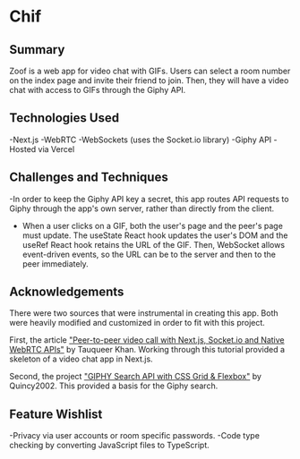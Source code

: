 # Chif

## Summary

Zoof is a web app for video chat with GIFs. Users can select a room number on the index page and invite their friend to join. Then, they will have a video chat with access to GIFs through the Giphy API.

## Technologies Used

-Next.js
-WebRTC
-WebSockets (uses the Socket.io library)
-Giphy API
-Hosted via Vercel

## Challenges and Techniques

-In order to keep the Giphy API key a secret, this app routes API requests to Giphy through the app's own server, rather than directly from the client.

- When a user clicks on a GIF, both the user's page and the peer's page must update. The useState React hook updates the user's DOM and the useRef React hook retains the URL of the GIF. Then, WebSocket allows event-driven events, so the URL can be to the server and then to the peer immediately.

## Acknowledgements

There were two sources that were instrumental in creating this app. Both were heavily modified and customized in order to fit with this project.

First, the article ["Peer-to-peer video call with Next.js, Socket.io and Native WebRTC APIs"](https://www.stackfive.io/work/webrtc/peer-to-peer-video-call-with-next-js-socket-io-and-native-webrtc-apis) by Tauqueer Khan. Working through this tutorial provided a skeleton of a video chat app in Next.js.

Second, the project ["GIPHY Search API with CSS Grid & Flexbox"](https://gist.github.com/Quincy2002/44a564a0da1672570205dea3cb71379d) by Quincy2002. This provided a basis for the Giphy search.

## Feature Wishlist

-Privacy via user accounts or room specific passwords.
-Code type checking by converting JavaScript files to TypeScript.
